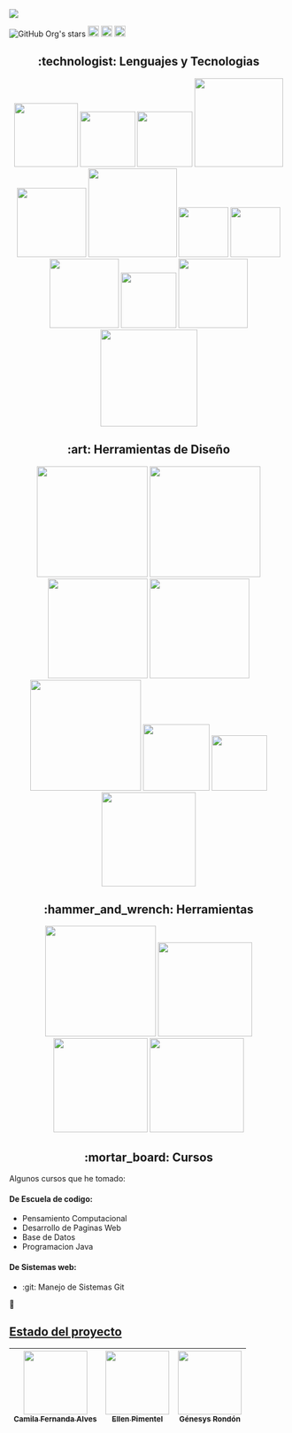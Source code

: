 <!--
**JoseMSalas/JoseMSalas** is a ✨ _special_ ✨ repository because its `README.md` (this file) appears on your GitHub profile.
Here are some ideas to get you started:
-->

<img src="https://github.com/JoseMSalas/recursos/blob/main/recursos/banner2.gif">

![GitHub Org's stars](https://img.shields.io/github/stars/JoseMSalas?style=social)
<a href="https://www.linkedin.com/in/josesalastrejo/"><img src="https://skillicons.dev/icons?i=linkedin" width=20></a> 
<a href="https://mail.google.com/mail/u/0/#inbox?compose=GTvVlcSGMvWJCDgdhjhJFKdFVxcdJStqzgjQzgVgsdbJLKHsdJzgHlmhdvgNwTTcrgpFzmwJsTWpq"><img src="https://skillicons.dev/icons?i=gmail" width=20></a> 
<a href="https://www.instagram.com/joe_sabbath/"><img src="https://skillicons.dev/icons?i=instagram" width=20></a> 



<h2 align="center">  :technologist: Lenguajes y Tecnologias </h2>

<p align="center">

 
 
<img src="https://img.shields.io/badge/html5-%23E34F26.svg?style=for-the-badge&logo=html5&logoColor=white" width=115> 
<img src="https://img.shields.io/badge/css3-%231572B6.svg?style=for-the-badge&logo=css3&logoColor=white" width=100>
<img src="https://img.shields.io/badge/java-%23ED8B00.svg?style=for-the-badge&logo=openjdk&logoColor=white" width=100>
<img src="https://img.shields.io/badge/javascript-%23323330.svg?style=for-the-badge&logo=javascript&logoColor=%23F7DF1E" width=160>
<img src="https://img.shields.io/badge/python-3670A0?style=for-the-badge&logo=python&logoColor=ffdd54" width=125>
<img src="https://img.shields.io/badge/typescript-%23007ACC.svg?style=for-the-badge&logo=typescript&logoColor=white" width=160>
<img src="https://img.shields.io/badge/php-%23777BB4.svg?style=for-the-badge&logo=php&logoColor=white" width=90>
<img src="https://img.shields.io/badge/git-%23F05033.svg?style=for-the-badge&logo=git&logoColor=white" width=90>
<img src="https://img.shields.io/badge/github-%23121011.svg?style=for-the-badge&logo=github&logoColor=white" width=125>
<img src="https://img.shields.io/badge/Kali-268BEE?style=for-the-badge&logo=kalilinux&logoColor=white" width=100>
<img src="https://img.shields.io/badge/Windows-0078D6?style=for-the-badge&logo=windows&logoColor=white" width=125>
 <img src="https://img.shields.io/badge/Visual%20Studio-5C2D91.svg?style=for-the-badge&logo=visual-studio&logoColor=white" width=175>
</p>


<h2 align="center"> :art: Herramientas de Diseño </h2> 
<p align="center">
<img src="https://img.shields.io/badge/Adobe%20After%20Effects-9999FF.svg?style=for-the-badge&logo=Adobe%20After%20Effects&logoColor=white" width=200>
<img src="https://img.shields.io/badge/adobe%20illustrator-%23FF9A00.svg?style=for-the-badge&logo=adobe%20illustrator&logoColor=white" width=200>
<img src="https://img.shields.io/badge/Adobe%20Lightroom-31A8FF.svg?style=for-the-badge&logo=Adobe%20Lightroom&logoColor=white" width=180>
<img src="https://img.shields.io/badge/adobe%20photoshop-%2331A8FF.svg?style=for-the-badge&logo=adobe%20photoshop&logoColor=white" width=180>
<img src="https://img.shields.io/badge/Adobe%20Premiere%20Pro-9999FF.svg?style=for-the-badge&logo=Adobe%20Premiere%20Pro&logoColor=white" width=200>
<img src="https://img.shields.io/badge/blender-%23F5792A.svg?style=for-the-badge&logo=blender&logoColor=white" width=120>
<img src="https://img.shields.io/badge/Canva-%2300C4CC.svg?style=for-the-badge&logo=Canva&logoColor=white" width=100>
<img src="https://img.shields.io/badge/ClipStudioPaint-%23CFD3D3.svg?style=for-the-badge&logo=ClipStudioPaint&logoColor=white" width=170>
 </p>


<h2 align="center"> :hammer_and_wrench: Herramientas </h2>
<p align="center">
 <img src="https://img.shields.io/badge/Microsoft_PowerPoint-B7472A?style=for-the-badge&logo=microsoft-powerpoint&logoColor=white" width=200>
 <img src="https://img.shields.io/badge/Microsoft_Excel-217346?style=for-the-badge&logo=microsoft-excel&logoColor=white" width=170>
<img src="https://img.shields.io/badge/Microsoft_Word-2B579A?style=for-the-badge&logo=microsoft-word&logoColor=white" width=170>
 <img src="" width=170>
 </p>

 
<h2 align="center"> :mortar_board: Cursos </h2> 

Algunos cursos que he tomado:

<h4> De Escuela de codigo: </h4> 

- Pensamiento Computacional
- Desarrollo de Paginas Web
- Base de Datos
- Programacion Java 

<h4> De Sistemas web: </h4>

-  :git: Manejo de Sistemas Git
  
:paperclip:

## [Estado del proyecto](https://github.com/JoseMSalas?tab=repositories)

| [<img src="https://avatars.githubusercontent.com/u/37356058?v=4" width=115><br><sub>Camila Fernanda Alves</sub>](https://github.com/camilafernanda) |  [<img src="https://avatars.githubusercontent.com/u/71970858?v=4" width=115><br><sub>Ellen Pimentel</sub>]([https://github.com/guilhermeonrails](https://github.com/ellenpimentel)) |  [<img src="https://avatars.githubusercontent.com/u/91544872?v=4" width=115><br><sub>Génesys Rondón</sub>](https://github.com/genesysaluralatam) |
| :---: | :---: | :---: |

